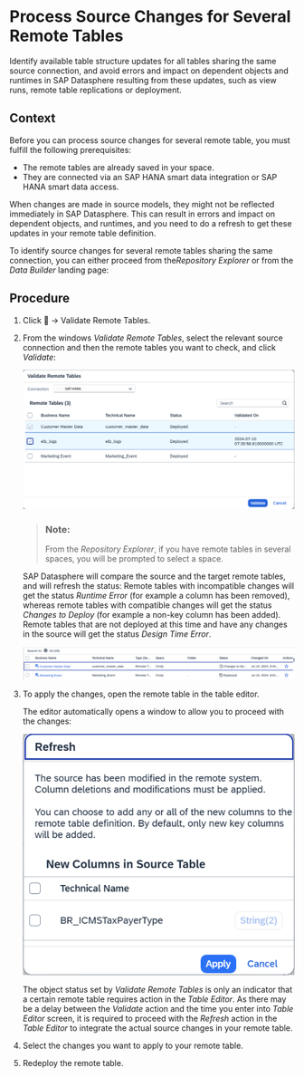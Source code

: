 <!-- loio4e0be1612c9147069d0cddc9c6201455 -->

<link rel="stylesheet" type="text/css" href="../css/sap-icons.css"/>

# Process Source Changes for Several Remote Tables

Identify available table structure updates for all tables sharing the same source connection, and avoid errors and impact on dependent objects and runtimes in SAP Datasphere resulting from these updates, such as view runs, remote table replications or deployment.



## Context

Before you can process source changes for several remote table, you must fulfill the following prerequisites:

-   The remote tables are already saved in your space.
-   They are connected via an SAP HANA smart data integration or SAP HANA smart data access.

When changes are made in source models, they might not be reflected immediately in SAP Datasphere. This can result in errors and impact on dependent objects, and runtimes, and you need to do a refresh to get these updates in your remote table definition.

To identify source changes for several remote tables sharing the same connection, you can either proceed from the*Repository Explorer* or from the *Data Builder* landing page:



## Procedure

1.  Click <span class="FPA-icons-V3"></span> → Validate Remote Tables.

2.  From the windows *Validate Remote Tables*, select the relevant source connection and then the remote tables you want to check, and click *Validate*:

    ![](images/ValidateRemoteTables_d882b35.png)

    > ### Note:  
    > From the *Repository Explorer*, if you have remote tables in several spaces, you will be prompted to select a space.

    SAP Datasphere will compare the source and the target remote tables, and will refresh the status: Remote tables with incompatible changes will get the status *Runtime Error* \(for example a column has been removed\), whereas remote tables with compatible changes will get the status *Changes to Deploy* \(for example a non-key column has been added\). Remote tables that are not deployed at this time and have any changes in the source will get the status *Design Time Error*.

    ![](images/Validate_Remote_Tables_Change_to_deploy_3acb594.png)

3.  To apply the changes, open the remote table in the table editor.

    The editor automatically opens a window to allow you to proceed with the changes:

    ![](images/Refresh_MassValidation_b399f2c.png)

    The object status set by *Validate Remote Tables* is only an indicator that a certain remote table requires action in the *Table Editor*. As there may be a delay between the *Validate* action and the time you enter into *Table Editor* screen, it is required to proceed with the *Refresh* action in the *Table Editor* to integrate the actual source changes in your remote table.

4.  Select the changes you want to apply to your remote table.

5.  Redeploy the remote table.



